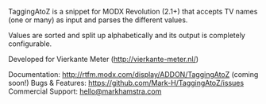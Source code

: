 TaggingAtoZ is a snippet for MODX Revolution (2.1+) that accepts TV names (one or many) as input and parses the different values.

Values are sorted and split up alphabetically and its output is completely configurable.

Developed for Vierkante Meter (http://vierkante-meter.nl/)

Documentation: 		http://rtfm.modx.com/display/ADDON/TaggingAtoZ (coming soon!)
Bugs & Features: 	https://github.com/Mark-H/TaggingAtoZ/issues
Commercial Support:	hello@markhamstra.com
